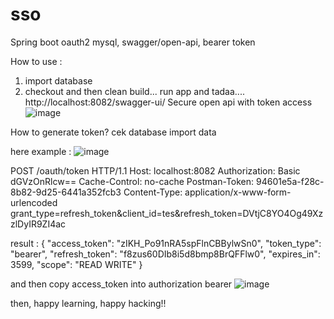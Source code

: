 # sso
Spring boot oauth2 mysql, swagger/open-api, bearer token


How to use :
1. import database
2. checkout and then clean build... run app and tadaa.... http://localhost:8082/swagger-ui/
Secure open api with token access
![image](https://user-images.githubusercontent.com/50345887/140694150-6934ab2a-fc92-4bab-8599-a713ac582967.png)

How to generate token? cek database import data

here example :
![image](https://user-images.githubusercontent.com/50345887/140695157-7f9cca1b-db6d-4ba4-b00d-d65c64d62cf7.png)

POST /oauth/token HTTP/1.1
Host: localhost:8082
Authorization: Basic dGVzOnRlcw==
Cache-Control: no-cache
Postman-Token: 94601e5a-f28c-8b82-9d25-6441a352fcb3
Content-Type: application/x-www-form-urlencoded
grant_type=refresh_token&client_id=tes&refresh_token=DVtjC8YO4Og49XzzlDyIR9ZI4ac


result :
{
    "access_token": "zIKH_Po91nRA5spFlnCBBylwSn0",
    "token_type": "bearer",
    "refresh_token": "f8zus60DIb8i5d8bmp8BrQFFlw0",
    "expires_in": 3599,
    "scope": "READ WRITE"
}


and then copy access_token into authorization bearer <token>
  ![image](https://user-images.githubusercontent.com/50345887/140694776-5f1a1626-02a9-41fc-b199-f840ada93898.png)

then, happy learning, happy hacking!!


